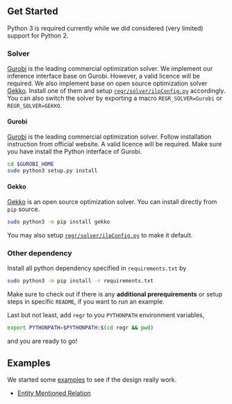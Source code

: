 ## Get Started

Python 3 is required currently while we did considered (very limited) support for Python 2.

### Solver

[Gurobi](http://www.gurobi.com) is the leading commercial optimization solver.
We implement our inference interface base on Gurobi.
However, a valid licence will be required.
We also implement base on open source optimization solver [Gekko](https://gekko.readthedocs.io).
Install one of them and setup [`regr/solver/ilpConfig.py`](regr/solver/ilpConfig.py) accordingly.
You can also switch the solver by exporting a macro `REGR_SOLVER=Gurobi` or `REGR_SOLVER=GEKKO`.

#### Gurobi

[Gurobi](http://www.gurobi.com) is the leading commercial optimization solver.
Follow installation instruction from official website.
A valid licence will be required.
Make sure you have install the Python interface of Gurobi.
```bash
cd $GUROBI_HOME
sudo python3 setup.py install
```

#### Gekko

[Gekko](https://gekko.readthedocs.io) is an open source optimization solver.
You can install directly from `pip` source.
```bash
sudo python3 -m pip install gekko
```
You may also setup [`regr/solver/ilpConfig.py`](regr/solver/ilpConfig.py#L6) to make it default.

### Other dependency

Install all python dependency specified in `requirements.txt` by
```bash
sudo python3 -m pip install -r requirements.txt
```
Make sure to check out if there is any **additional prerequirements** or setup steps in specific `README`, if you want to run an example.

Last but not least, add `regr` to you `PYTHONPATH` environment variables,
```bash
export PYTHONPATH=$PYTHONPATH:$(cd regr && pwd)
```
and you are ready to go!

## Examples

We started some [examples](examples) to see if the design really work.

* [Entity Mentioned Relation](examples/emr)